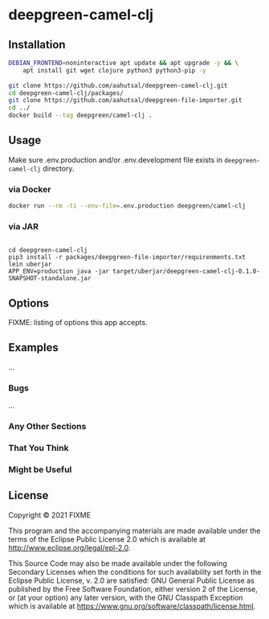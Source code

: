 

# deepgreen-camel-clj

## Installation
```sh
DEBIAN_FRONTEND=noninteractive apt update && apt upgrade -y && \
    apt install git wget clojure python3 python3-pip -y
    
git clone https://github.com/aahutsal/deepgreen-camel-clj.git
cd deepgreen-camel-clj/packages/
git clone https://github.com/aahutsal/deepgreen-file-importer.git
cd ../
docker build --tag deepgreen/camel-clj .
```


## Usage
Make sure .env.production and/or .env.development file exists in `deepgreen-camel-clj` directory.

### via Docker
```sh
docker run --rm -ti --env-file=.env.production deepgreen/camel-clj
```

### via JAR
```

cd deepgreen-camel-clj
pip3 install -r packages/deepgreen-file-importer/requirenments.txt
lein uberjar
APP_ENV=production java -jar target/uberjar/deepgreen-camel-clj-0.1.0-SNAPSHOT-standalone.jar
```
## Options

FIXME: listing of options this app accepts.

## Examples

...

### Bugs

...

### Any Other Sections
### That You Think
### Might be Useful

## License

Copyright © 2021 FIXME

This program and the accompanying materials are made available under the
terms of the Eclipse Public License 2.0 which is available at
http://www.eclipse.org/legal/epl-2.0.

This Source Code may also be made available under the following Secondary
Licenses when the conditions for such availability set forth in the Eclipse
Public License, v. 2.0 are satisfied: GNU General Public License as published by
the Free Software Foundation, either version 2 of the License, or (at your
option) any later version, with the GNU Classpath Exception which is available
at https://www.gnu.org/software/classpath/license.html.
